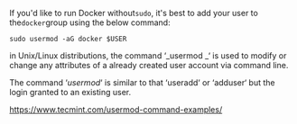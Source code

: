 If you'd like to run Docker without`sudo`, it's best to add your user to the`docker`group using the below command:

```
sudo usermod -aG docker $USER
```

in Unix/Linux distributions, the command ‘_usermod _‘ is used to modify or change any attributes of a already created user account via command line.

The command ‘_usermod_‘ is similar to that ‘useradd‘ or ‘adduser‘ but the login granted to an existing user. 

https://www.tecmint.com/usermod-command-examples/

